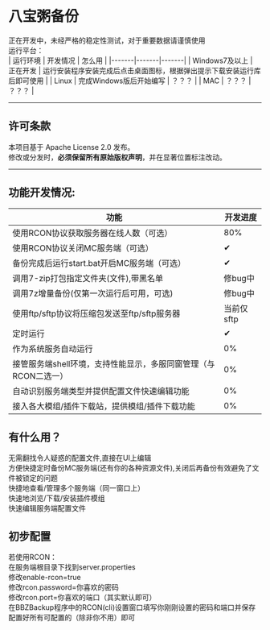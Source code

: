 # 八宝粥备份
正在开发中，未经严格的稳定性测试，对于重要数据请谨慎使用  
运行平台：  
| 运行环境 | 开发情况 | 怎么用 |
   |-------|-------|-------|
   | Windows7及以上 | 正在开发 | 运行安装程序安装完成后点击桌面图标，根据弹出提示下载安装运行库后即可使用 |
   | Linux | 完成Windows版后开始编写 | ？？？ |
   | MAC | ？？？ | ？？？ |
***
## 许可条款
   本项目基于 Apache License 2.0 发布。  
   修改或分发时，**必须保留所有原始版权声明**，并在显著位置标注改动。  
***
## 功能开发情况:
   | 功能 | 开发进度 |
|-------|-------|
| 使用RCON协议获取服务器在线人数（可选） | 80% |
| 使用RCON协议关闭MC服务端（可选） | ✔ |
| 备份完成后运行start.bat开启MC服务端（可选） | ✔ |
| 调用7-zip打包指定文件夹(文件),带黑名单 | 修bug中 |
| 调用7z增量备份(仅第一次运行后可用，可选)  | 修bug中 |
| 使用ftp/sftp协议将压缩包发送至ftp/sftp服务器 | 当前仅sftp |
| 定时运行 | ✔ |
| 作为系统服务自动运行 | 0% |
| 接管服务端shell环境，支持性能显示，多服同窗管理（与RCON二选一） | 0% |
| 自动识别服务端类型并提供配置文件快速编辑功能 | 0% |
| 接入各大模组/插件下载站，提供模组/插件下载功能 | 0% |
## 有什么用？
无需翻找令人疑惑的配置文件,直接在UI上编辑  
方便快捷定时备份MC服务端(还有你的各种资源文件),关闭后再备份有效避免了文件被锁定的问题  
快捷地查看/管理多个服务端（同一窗口上）  
快速地浏览/下载/安装插件模组  
快速编辑服务端配置文件  
## 初步配置
若使用RCON：  
在服务端根目录下找到server.properties  
修改enable-rcon=true  
修改rcon.password=你喜欢的密码  
修改rcon.port=你喜欢的端口（其实默认即可）  
在BBZBackup程序中的RCON(cli)设置窗口填写你刚刚设置的密码和端口并保存  
配置好所有可配置的（除非你不用）即可
